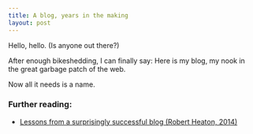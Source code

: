 ```yaml
---
title: A blog, years in the making
layout: post
---
```


Hello, hello. (Is anyone out there?)

After enough bikeshedding, I can finally say: Here is my blog, my nook in the great garbage patch of the web.

Now all it needs is a name.

### Further reading:
- [Lessons from a surprisingly successful blog (Robert Heaton, 2014)](https://robertheaton.com/2014/07/26/lessons-from-a-surprisingly-successful-blog/)
